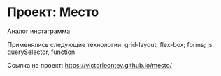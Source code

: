 # Проект: Место

Аналог инстаграмма

Применялись следующие технологии: grid-layout; flex-box; forms; js: querySelector, function

Ссылка на проект: https://victorleontev.github.io/mesto/